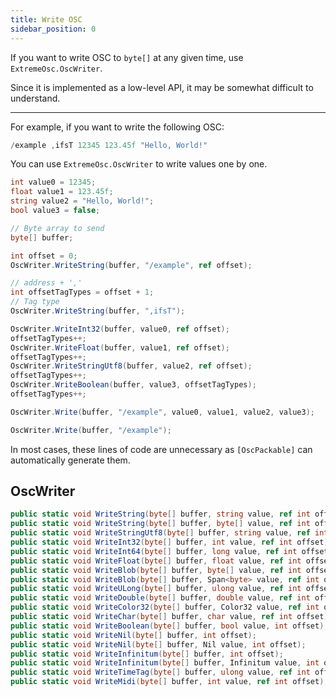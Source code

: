 ```yaml
---
title: Write OSC
sidebar_position: 0
---
```


If you want to write OSC to `byte[]` at any given time, use `ExtremeOsc.OscWriter`.

Since it is implemented as a low-level API, it may be somewhat difficult to understand.

---

For example, if you want to write the following OSC:

```csharp title="OSC"
/example ,ifsT 12345 123.45f "Hello, World!"
```

You can use `ExtremeOsc.OscWriter` to write values one by one.

```csharp title="Writing values one by one"
int value0 = 12345;
float value1 = 123.45f;
string value2 = "Hello, World!";
bool value3 = false;

// Byte array to send
byte[] buffer;

int offset = 0;
OscWriter.WriteString(buffer, "/example", ref offset);

// address + ','
int offsetTagTypes = offset + 1;
// Tag type
OscWriter.WriteString(buffer, ",ifsT");

OscWriter.WriteInt32(buffer, value0, ref offset);
offsetTagTypes++;
OscWriter.WriteFloat(buffer, value1, ref offset);
offsetTagTypes++;
OscWriter.WriteStringUtf8(buffer, value2, ref offset);
offsetTagTypes++;
OscWriter.WriteBoolean(buffer, value3, offsetTagTypes);
offsetTagTypes++;
```

```csharp title="Writing as variable-length arguments"
OscWriter.Write(buffer, "/example", value0, value1, value2, value3);
```

```csharp title="No arguments"
OscWriter.Write(buffer, "/example");
```

In most cases, these lines of code are unnecessary as `[OscPackable]` can automatically generate them.

## OscWriter

```csharp
public static void WriteString(byte[] buffer, string value, ref int offset);
public static void WriteString(byte[] buffer, byte[] value, ref int offset);
public static void WriteStringUtf8(byte[] buffer, string value, ref int offset);
public static void WriteInt32(byte[] buffer, int value, ref int offset);
public static void WriteInt64(byte[] buffer, long value, ref int offset);
public static void WriteFloat(byte[] buffer, float value, ref int offset);
public static void WriteBlob(byte[] buffer, byte[] value, ref int offset);
public static void WriteBlob(byte[] buffer, Span<byte> value, ref int offset);
public static void WriteULong(byte[] buffer, ulong value, ref int offset);
public static void WriteDouble(byte[] buffer, double value, ref int offset);
public static void WriteColor32(byte[] buffer, Color32 value, ref int offset);
public static void WriteChar(byte[] buffer, char value, ref int offset);
public static void WriteBoolean(byte[] buffer, bool value, int offset);
public static void WriteNil(byte[] buffer, int offset);
public static void WriteNil(byte[] buffer, Nil value, int offset);
public static void WriteInfinitum(byte[] buffer, int offset);
public static void WriteInfinitum(byte[] buffer, Infinitum value, int offset);
public static void WriteTimeTag(byte[] buffer, ulong value, ref int offset);
public static void WriteMidi(byte[] buffer, int value, ref int offset);
```